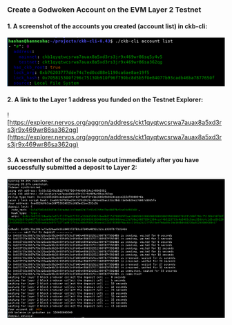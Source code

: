 ### Create a Godwoken Account on the EVM Layer 2 Testnet

#### 1. A screenshot of the accounts you created (account list) in ckb-cli:
![AccountList](accountList.png?raw=true "AccountList")

#### 2. A link to the Layer 1 address you funded on the Testnet Explorer:

![https://explorer.nervos.org/aggron/address/ckt1qyqtwcsrwa7auax8a5xd3rs3jr9x469wr86sa362qg](https://explorer.nervos.org/aggron/address/ckt1qyqtwcsrwa7auax8a5xd3rs3jr9x469wr86sa362qg)

#### 3. A screenshot of the console output immediately after you have successfully submitted a deposit to Layer 2:

![submittedDeposit](submitted_deposit.png?raw=true "submittedDeposit")

